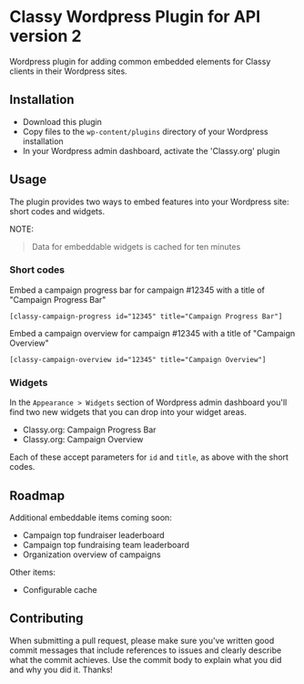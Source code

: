 # Classy Wordpress Plugin for API version 2

Wordpress plugin for adding common embedded elements for Classy clients in their Wordpress sites.

## Installation

- Download this plugin
- Copy files to the `wp-content/plugins` directory of your Wordpress installation
- In your Wordpress admin dashboard, activate the 'Classy.org' plugin

## Usage

The plugin provides two ways to embed features into your Wordpress site: short codes and widgets.

NOTE:

> Data for embeddable widgets is cached for ten minutes

### Short codes

Embed a campaign progress bar for campaign #12345 with a title of "Campaign Progress Bar"

```
[classy-campaign-progress id="12345" title="Campaign Progress Bar"]
```

Embed a campaign overview for campaign #12345 with a title of "Campaign Overview"

```
[classy-campaign-overview id="12345" title="Campaign Overview"]
```

### Widgets

In the `Appearance > Widgets` section of Wordpress admin dashboard you'll find two new
widgets that you can drop into your widget areas.

- Classy.org: Campaign Progress Bar
- Classy.org: Campaign Overview

Each of these accept parameters for `id` and `title`, as above with the short codes.

## Roadmap

Additional embeddable items coming soon:

- Campaign top fundraiser leaderboard
- Campaign top fundraising team leaderboard
- Organization overview of campaigns

Other items:

- Configurable cache

## Contributing

When submitting a pull request, please make sure you've written good commit messages that include references to issues 
and clearly describe what the commit achieves. Use the commit body to explain what you did and why you did it. Thanks!


